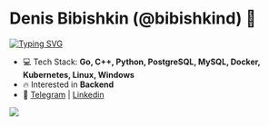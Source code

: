 
<h1 align="left">Denis Bibishkin (@bibishkind) 👋</h1>

[![Typing SVG](https://readme-typing-svg.herokuapp.com?width=435&lines=Computer+science+student;Currently+learning+Kafka)](https://git.io/typing-svg)
- 💻 Tech Stack: **Go, C++, Python, PostgreSQL, MySQL, Docker, Kubernetes, Linux, Windows**
- 🔥 Interested in **Backend**
- 🚀 <a href="https://t.me/bibishkind"  target="blank">Telegram</a> | <a href="https://www.linkedin.com/in/bibishkin/"  target="blank">Linkedin</a>

![](https://github-readme-stats.vercel.app/api?username=bibishkind&&hide_border=false&include_all_commits=false&count_private=false)<br/>
